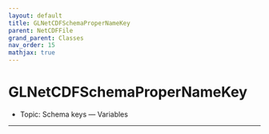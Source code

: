 ```yaml
---
layout: default
title: GLNetCDFSchemaProperNameKey
parent: NetCDFFile
grand_parent: Classes
nav_order: 15
mathjax: true
---
```


#  GLNetCDFSchemaProperNameKey

- Topic: Schema keys — Variables


---

